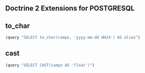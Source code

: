 ## Doctrine 2 Extensions for POSTGRESQL

## to_char

``` clojure
(query "SELECT to_char(campo, 'yyyy-mm-dd HH24') AS alias")
```

## cast

``` clojure
(query "SELECT CAST(campo AS 'float')")
```

